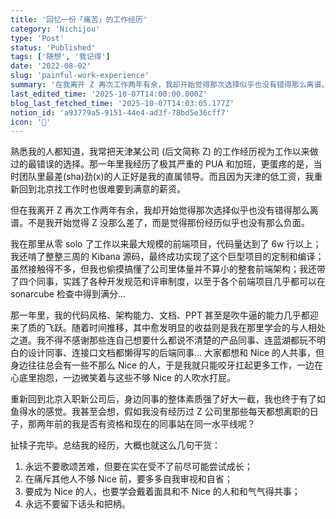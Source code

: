 ```yaml
---
title: '回忆一份「痛苦」的工作经历'
category: 'Nichijou'
type: 'Post'
status: 'Published'
tags: ['随想', '我记得']
date: '2022-08-02'
slug: 'painful-work-experience'
summary: '在我离开 Z 再次工作两年有余，我却开始觉得那次选择似乎也没有错得那么离谱。'
last_edited_time: '2025-10-07T14:00:00.000Z'
blog_last_fetched_time: '2025-10-07T14:03:05.177Z'
notion_id: 'a93779a5-9151-44e4-ad3f-78bd5e36cff7'
icon: '🧨'
---
```


熟悉我的人都知道，我常把天津某公司 (后文简称 Z) 的工作经历视为工作以来做过的最错误的选择。那一年里我经历了极其严重的 PUA 和加班，更蛋疼的是，当时团队里最差(sha)劲(x)的人正好是我的直属领导。而且因为天津的低工资，我重新回到北京找工作时也很难要到满意的薪资。

但在我离开 Z 再次工作两年有余，我却开始觉得那次选择似乎也没有错得那么离谱。不是我开始觉得 Z 没那么差了，而是觉得那份经历似乎也没有那么负面。

我在那里从零 solo 了工作以来最大规模的前端项目，代码量达到了 6w 行以上；我还啃了整整三周的 Kibana 源码，最终成功实现了这个巨型项目的定制和编译；虽然接触得不多，但我也偷摸搞懂了公司里体量并不算小的整套前端架构；我还带了四个同事，实践了各种开发规范和评审制度，以至于各个前端项目几乎都可以在 sonarcube 检查中得到满分…

那一年里，我的代码风格、架构能力、文档、PPT 甚至是吹牛逼的能力几乎都迎来了质的飞跃。随着时间推移，其中愈发明显的收益则是我在那里学会的与人相处之道。我不得不感谢那些连自己想要什么都说不清楚的产品同事、连蓝湖都玩不明白的设计同事、连接口文档都懒得写的后端同事… 大家都想和 Nice 的人共事，但身边往往总会有一些不那么 Nice 的人，于是我就只能咬牙扛起更多工作，一边在心底里抱怨，一边微笑着与这些不够 Nice 的人吹水打屁。

重新回到北京入职新公司后，身边同事的整体素质强了好大一截，我也终于有了如鱼得水的感觉。我甚至会想，假如我没有经历过 Z 公司里那些每天都想离职的日子，那两年前的我是否有资格和现在的同事站在同一水平线呢？

扯犊子完毕。总结我的经历，大概也就这么几句干货：

1. 永远不要歌颂苦难，但要在实在受不了前尽可能尝试成长；
2. 在痛斥其他人不够 Nice 前，要多多自我审视和自省；
3. 要成为 Nice 的人，也要学会戴着面具和不 Nice 的人和和气气得共事；
4. 永远不要留下话头和把柄。
